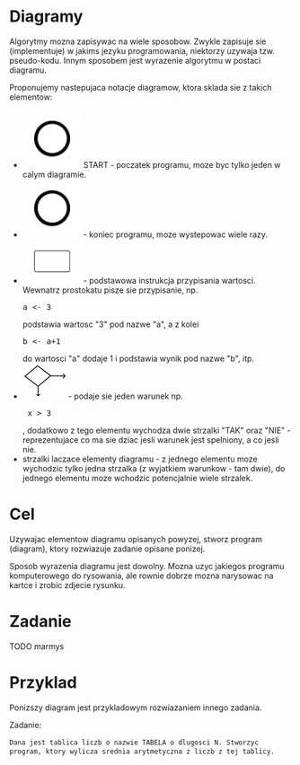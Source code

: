  Diagramy
==========

Algorytmy mozna zapisywac na wiele sposobow. Zwykle zapisuje sie (implementuje) w jakims jezyku programowania,
niektorzy uzywaja tzw. pseudo-kodu. Innym sposobem jest wyrazenie algorytmu w postaci diagramu.

Proponujemy nastepujaca notacje diagramow, ktora sklada sie z takich elementow:
- ![Start](starter.png) START - poczatek programu, moze byc tylko jeden w calym diagramie.
- ![Stop](starter.png) - koniec programu, moze wystepowac wiele razy.
- ![Instrukcja](activity.png) - podstawowa instrukcja przypisania wartosci. Wewnatrz prostokatu pisze sie przypisanie, np. <pre>a <- 3</pre> podstawia wartosc "3" pod nazwe "a",
a z kolei <pre>b <- a+1 </pre> do wartosci "a" dodaje 1 i podstawia wynik pod nazwe "b", itp.
- ![Warunek](condition_small.png) - podaje sie jeden warunek np. <pre> x > 3 </pre>, dodatkowo z tego elementu wychodza dwie strzalki "TAK" oraz "NIE" - reprezentujace co ma sie dziac jesli warunek jest spelniony, a co jesli nie.
- strzalki laczace elementy diagramu - z jednego elementu moze wychodzic tylko jedna strzalka (z wyjatkiem warunkow - tam dwie), do jednego elementu moze wchodzic potencjalnie wiele strzalek.

 Cel
=====

Uzywajac elementow diagramu opisanych powyzej, stworz program (diagram), ktory rozwiazuje zadanie opisane ponizej.

Sposob wyrazenia diagramu jest dowolny. Mozna uzyc jakiegos programu komputerowego do rysowania, ale rownie dobrze mozna 
narysowac na kartce i zrobic zdjecie rysunku.

 Zadanie
=========

TODO marmys


 Przyklad 
==========

Ponizszy diagram jest przykladowym rozwiazaniem innego zadania.

Zadanie:

```
Dana jest tablica liczb o nazwie TABELA o dlugosci N. Stworzyc program, ktory wylicza srednia arytmetyczna z liczb z tej tablicy.
```



